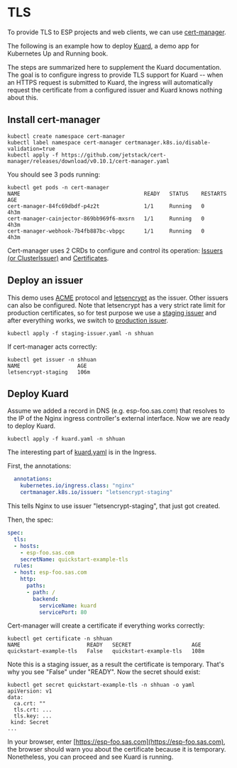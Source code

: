 # TLS

To provide TLS to ESP projects and web clients, we can use [cert-manager](https://docs.cert-manager.io).

The following is an example how to deploy [Kuard](https://github.com/kubernetes-up-and-running/kuard), a demo app for Kubernetes Up and Running book.

The steps are summarized here to supplement the Kuard documentation. The goal is to configure ingress to provide TLS support for Kuard -- when an HTTPS
request is submitted to Kuard, the ingress will automatically request the certificate from a configured issuer and Kuard knows nothing about this.

## Install cert-manager

```shell
kubectl create namespace cert-manager
kubectl label namespace cert-manager certmanager.k8s.io/disable-validation=true
kubectl apply -f https://github.com/jetstack/cert-manager/releases/download/v0.10.1/cert-manager.yaml
```

You should see 3 pods running:

```shell
kubectl get pods -n cert-manager
NAME                                       READY   STATUS    RESTARTS   AGE
cert-manager-84fc69dbdf-p4z2t              1/1     Running   0          4h3m
cert-manager-cainjector-869bb969f6-mxsrn   1/1     Running   0          4h3m
cert-manager-webhook-7b4fb887bc-vbpgc      1/1     Running   0          4h3m
```

Cert-manager uses 2 CRDs to configure and control its operation: [Issuers (or ClusterIssuer)](https://docs.cert-manager.io/en/latest/reference/issuers.html) and [Certificates](https://docs.cert-manager.io/en/latest/reference/certificates.html).

## Deploy an issuer

This demo uses [ACME](https://en.wikipedia.org/wiki/Automated_Certificate_Management_Environment) protocol and [letsencrypt](https://letsencrypt.org/how-it-works/) as the issuer. Other issuers can also be configured.
Note that letsencrypt has a very strict rate limit for production certificates, so for test purpose we use a [staging issuer](https://gitlab.sas.com/shhuan/esp-k8s-operator/blob/master/oauth2/cert-manager/staging-issuer.yaml) and after everything works, we switch to
[production issuer](https://gitlab.sas.com/shhuan/esp-k8s-operator/blob/master/oauth2/cert-manager/production-issuer.yaml).

```shell
kubectl apply -f staging-issuer.yaml -n shhuan
```

If cert-manager acts correctly:

```shell
kubectl get issuer -n shhuan
NAME                  AGE
letsencrypt-staging   106m
```

## Deploy Kuard

Assume we added a record in DNS (e.g. esp-foo.sas.com) that resolves to the IP of the Nginx ingress controller's external interface. Now we are ready to deploy Kuard.

```shell
kubectl apply -f kuard.yaml -n shhuan
```

The interesting part of [kuard.yaml](https://gitlab.sas.com/shhuan/esp-k8s-operator/blob/master/oauth2/cert-manager/kuard.yaml) is in the Ingress.

First, the annotations:

```yaml
  annotations:
    kubernetes.io/ingress.class: "nginx"
    certmanager.k8s.io/issuer: "letsencrypt-staging"
```

This tells Nginx to use issuer "letsencrypt-staging", that just got created.

Then, the spec:

```yaml
spec:
  tls:
  - hosts:
    - esp-foo.sas.com
    secretName: quickstart-example-tls
  rules:
  - host: esp-foo.sas.com
    http:
      paths:
      - path: /
        backend:
          serviceName: kuard
          servicePort: 80
```

Cert-manager will create a certificate if everything works correctly:

```shell
kubectl get certificate -n shhuan
NAME                     READY   SECRET                   AGE
quickstart-example-tls   False   quickstart-example-tls   108m
```

Note this is a staging issuer, as a result the certificate is temporary. That's why you see "False" under "READY". Now the secret should exist:

```shell
kubectl get secret quickstart-example-tls -n shhuan -o yaml
apiVersion: v1
data:
  ca.crt: ""
  tls.crt: ...
  tls.key: ...
 kind: Secret
...
```

In your browser, enter [https://esp-foo.sas.com](https://esp-foo.sas.com), the browser should warn you about the certificate because it is temporary. Nonetheless, you can 
proceed and see Kuard is running.
